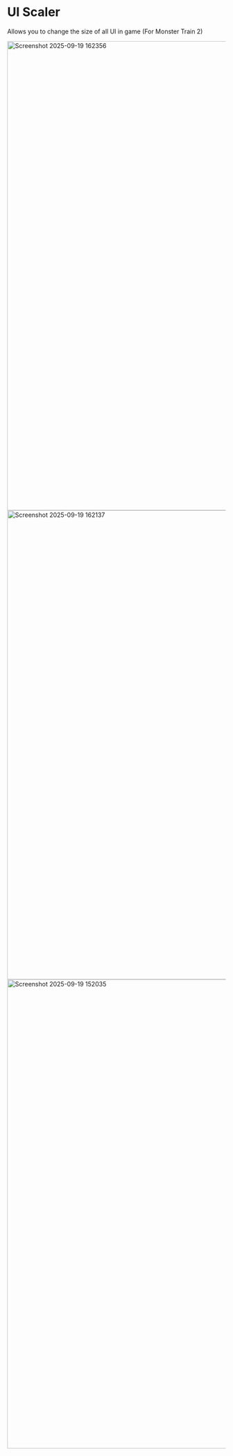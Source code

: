 # UI Scaler

Allows you to change the size of all UI in game (For Monster Train 2)

<img width="1919" height="1079" alt="Screenshot 2025-09-19 162356" src="https://github.com/user-attachments/assets/a355ec70-0274-45ca-ad3b-39383a8d4d58" />
<img width="1919" height="1079" alt="Screenshot 2025-09-19 162137" src="https://github.com/user-attachments/assets/aec9c25b-cd94-4fdf-b5f9-16022afebbea" />
<img width="1919" height="1079" alt="Screenshot 2025-09-19 152035" src="https://github.com/user-attachments/assets/cf3089d0-2c12-4472-91d1-a1bf28e1c642" />
